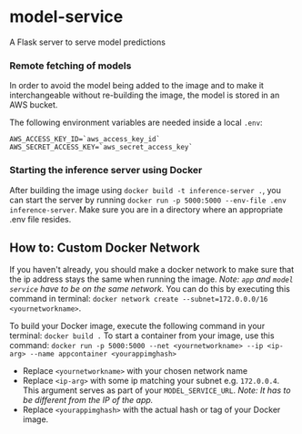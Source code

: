 # model-service
A Flask server to serve model predictions

### Remote fetching of models

In order to avoid the model being added to the image and to make it interchangeable without re-building the image, the model is stored in an AWS bucket. 

The following environment variables are needed inside a local `.env`:

```
AWS_ACCESS_KEY_ID=`aws_access_key_id`
AWS_SECRET_ACCESS_KEY=`aws_secret_access_key`
```

### Starting the inference server using Docker

After building the image using `docker build -t inference-server .`, you can start the server by running `docker run -p 5000:5000 --env-file .env inference-server`. Make sure you are in a directory where an appropriate .env file resides.


## How to: Custom Docker Network
If you haven't already, you should make a docker network to make sure that the ip address stays the same when running the image. 
*Note: `app` and `model service` have to be on the same network*.
You can do this by executing this command in terminal: `docker network create --subnet=172.0.0.0/16 <yournetworkname>`.

To build your Docker image, execute the following command in your terminal: `docker build .`
To start a container from your image, use this command: `docker run -p 5000:5000 --net <yournetworkname> --ip <ip-arg> --name appcontainer <yourappimghash>`

- Replace `<yournetworkname>` with your chosen network name
- Replace `<ip-arg>` with some ip matching your subnet e.g. `172.0.0.4`. This argument serves as part of your `MODEL_SERVICE_URL`. *Note: It has to be different from the IP of the app.*
- Replace `<yourappimghash>` with the actual hash or tag of your Docker image.
